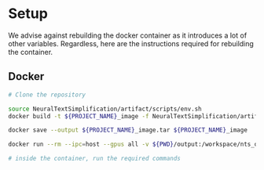 # Setup

We advise against rebuilding the docker container as it introduces a lot of other variables. Regardless, here are the instructions required for rebuilding the container. 

## Docker
```bash
# Clone the repository 

source NeuralTextSimplification/artifact/scripts/env.sh
docker build -t ${PROJECT_NAME}_image -f NeuralTextSimplification/artifact/setup/dockerfile NeuralTextSimplification/

docker save --output ${PROJECT_NAME}_image.tar ${PROJECT_NAME}_image

docker run --rm --ipc=host --gpus all -v ${PWD}/output:/workspace/nts_output -it ${PROJECT_NAME}_image bash

# inside the container, run the required commands

```
